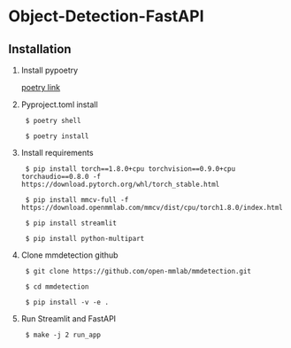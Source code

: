 # Object-Detection-FastAPI

## Installation

1. Install pypoetry

    [poetry link](https://python-poetry.org/docs/)

2. Pyproject.toml install

        $ poetry shell

        $ poetry install

3. Install requirements

        $ pip install torch==1.8.0+cpu torchvision==0.9.0+cpu torchaudio==0.8.0 -f https://download.pytorch.org/whl/torch_stable.html
        
        $ pip install mmcv-full -f https://download.openmmlab.com/mmcv/dist/cpu/torch1.8.0/index.html

        $ pip install streamlit

        $ pip install python-multipart

4. Clone mmdetection github

        $ git clone https://github.com/open-mmlab/mmdetection.git

        $ cd mmdetection

        $ pip install -v -e .

5. Run Streamlit and FastAPI

        $ make -j 2 run_app